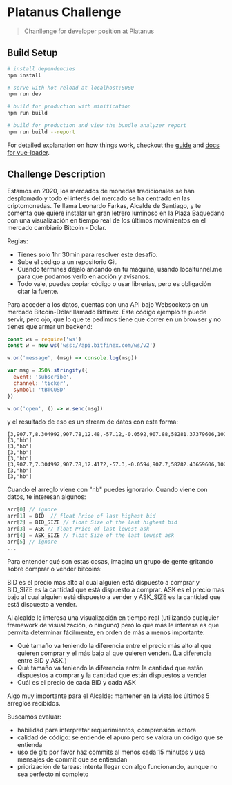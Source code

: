 # Platanus Challenge

> Chanllenge for developer position at Platanus

## Build Setup

``` bash
# install dependencies
npm install

# serve with hot reload at localhost:8080
npm run dev

# build for production with minification
npm run build

# build for production and view the bundle analyzer report
npm run build --report
```

For detailed explanation on how things work, checkout the [guide](http://vuejs-templates.github.io/webpack/) and [docs for vue-loader](http://vuejs.github.io/vue-loader).

## Challenge Description

Estamos en 2020, los mercados de monedas tradicionales se han desplomado y todo el interés del mercado se ha centrado en las criptomonedas.
Te llama Leonardo Farkas, Alcalde de Santiago, y te comenta que quiere instalar un gran letrero luminoso en la Plaza Baquedano con una visualización en tiempo real de los últimos movimientos en el mercado cambiario Bitcoin - Dolar. 

Reglas:
- Tienes solo 1hr 30min para resolver este desafío.
- Sube el código a un repositorio Git.
- Cuando termines déjalo andando en tu máquina, usando localtunnel.me para que podamos verlo en acción y avísanos.
- Todo vale, puedes copiar código o usar librerías, pero es obligación citar la fuente.

Para acceder a los datos, cuentas con una API bajo Websockets en un mercado Bitcoin-Dólar llamado Bitfinex. Este código ejemplo te puede servir, pero ojo, que lo que te pedimos tiene que correr en un browser y no tienes que armar un backend: 

```javascript
const ws = require('ws')
const w = new ws('wss://api.bitfinex.com/ws/v2')

w.on('message', (msg) => console.log(msg))

var msg = JSON.stringify({ 
  event: 'subscribe', 
  channel: 'ticker', 
  symbol: 'tBTCUSD' 
})

w.on('open', () => w.send(msg))
```

y el resultado de eso es un stream de datos con esta forma:

```
[3,907.7,8.304992,907.78,12.48,-57.12,-0.0592,907.88,58281.37379606,1025,871]
[3,"hb"]
[3,"hb"]
[3,"hb"]
[3,"hb"]
[3,907.7,7.304992,907.78,12.4172,-57.3,-0.0594,907.7,58282.43659606,1025,871]
[3,"hb"]
[3,"hb"]
```

Cuando el arreglo viene con "hb" puedes ignorarlo. Cuando viene con datos, te interesan algunos:

```javascript
arr[0] // ignore
arr[1] = BID  // float Price of last highest bid 
arr[2] = BID_SIZE // float Size of the last highest bid 
arr[3] = ASK // float Price of last lowest ask 
arr[4] = ASK_SIZE // float Size of the last lowest ask
arr[5] // ignore
...
```

Para entender qué son estas cosas, imagina un grupo de gente gritando sobre comprar o vender bitcoins:

BID es el precio mas alto al cual alguien está dispuesto a comprar y BID_SIZE es la cantidad que está dispuesto a comprar.
ASK es el precio mas bajo al cual alguien está dispuesto a vender y ASK_SIZE es la cantidad que está dispuesto a vender.
 
Al alcalde le interesa una visualización en tiempo real (utilizando cualquier framework de visualización, o ninguno) pero lo que más le interesa es que permita determinar fácilmente, en orden de más a menos importante:

- Qué tamaño va teniendo la diferencia entre el precio más alto al que quieren comprar y el más bajo al que quieren venden. (La diferencia entre BID y ASK.)
- Qué tamaño va teniendo la diferencia entre la cantidad que están dispuestos a comprar y la cantidad que están dispuestos a vender
- Cuál es el precio de cada BID y cada ASK

Algo muy importante para el Alcalde: mantener en la vista los últimos 5 arreglos recibidos.

Buscamos evaluar: 
- habilidad para interpretar requerimientos, comprensión lectora
- calidad de código: se entiende el apuro pero se valora un código que se entienda
- uso de git: por favor haz commits al menos cada 15 minutos y usa mensajes de commit que se entiendan
- priorización de tareas: intenta llegar con algo funcionando, aunque no sea perfecto ni completo
